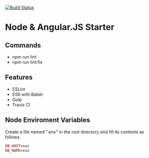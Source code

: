 [![Build Status](https://api.travis-ci.com/meseven/node-angularjs-starter.svg?branch=master)](https://travis-ci.com/meseven/node-angularjs-starter)

# Node & Angular.JS Starter

## Commands
- npm run lint
- npm run lint:fix


## Features
- ESLint
- ES6 with Babel
- Gulp
- Travis CI

## Node Enviroment Variables
Create a file named ".env" in the root directory and fill its contents as follows.

```ruby
DB_HOST=xxx
DB_NAME=xxx
```
